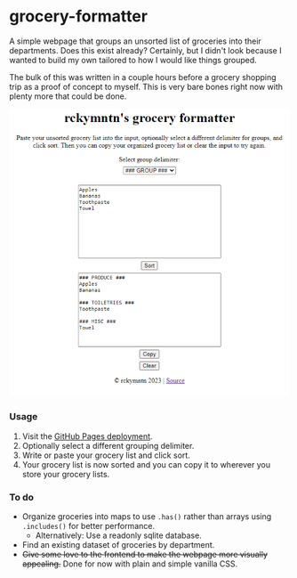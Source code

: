 # grocery-formatter 

A simple webpage that groups an unsorted list of groceries into their departments. Does this exist already? Certainly, but I didn't look because I wanted to build my own tailored to how I would like things grouped. 

The bulk of this was written in a couple hours before a grocery shopping trip as a proof of concept to myself. This is very bare bones right now with plenty more that could be done.

![example of grocery formatter](docs/example.png)

### Usage

1. Visit the [GitHub Pages deployment](https://rckymntn.github.io/grocery-formatter/).
2. Optionally select a different grouping delimiter.
3. Write or paste your grocery list and click sort.
4. Your grocery list is now sorted and you can copy it to wherever you store your grocery lists. 

### To do

- Organize groceries into maps to use `.has()` rather than arrays using `.includes()` for better performance. 
    - Alternatively: Use a readonly sqlite database. 
- Find an existing dataset of groceries by department.
- ~~Give some love to the frontend to make the webpage more visually appealing.~~ Done for now with plain and simple vanilla CSS. 

